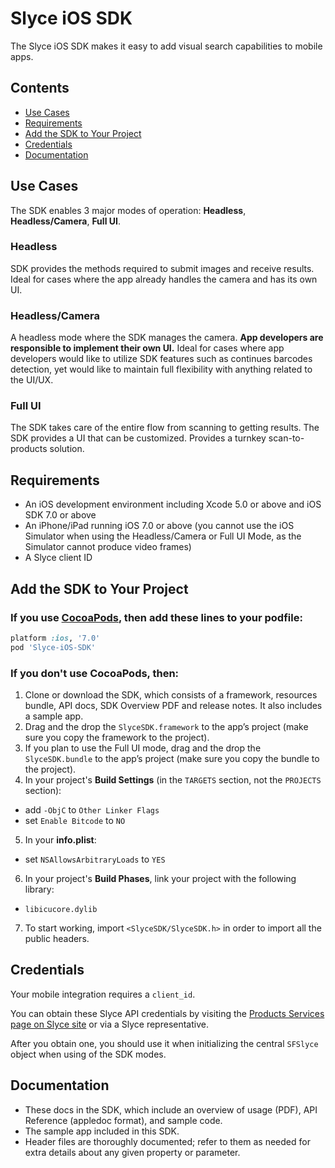 Slyce iOS SDK
==============

The Slyce iOS SDK makes it easy to add visual search capabilities to mobile apps.

## Contents

- [Use Cases](#use-cases)
- [Requirements](#requirements)
- [Add the SDK to Your Project](#add-the-sdk-to-your-project)
- [Credentials](#credentials)
- [Documentation](#documentation)


## Use Cases

The SDK enables 3 major modes of operation: **Headless**, **Headless/Camera**, **Full UI**.

### Headless

SDK provides the methods required to submit images and receive results. 
Ideal for cases where the app already handles the camera and has its own UI.

### Headless/Camera

A headless mode where the SDK manages the camera. **App developers are responsible to implement their own UI.** 
Ideal for cases where app developers would like to utilize SDK features such as continues barcodes detection, yet would like to maintain full flexibility with anything related to the UI/UX.

### Full UI

The SDK takes care of the entire flow from scanning to getting results. The SDK provides a UI that can be customized. Provides a turnkey scan-to-products solution.


## Requirements

* An iOS development environment including Xcode 5.0 or above and iOS SDK 7.0 or above
* An iPhone/iPad running iOS 7.0 or above (you cannot use the iOS Simulator when using the Headless/Camera or Full UI Mode, as the Simulator cannot produce video frames)
* A Slyce client ID


## Add the SDK to Your Project

### If you use [CocoaPods](http://cocoapods.org), then add these lines to your podfile:

```ruby
platform :ios, '7.0'
pod 'Slyce-iOS-SDK'
```

### If you don't use CocoaPods, then:

1. Clone or download the SDK, which consists of a framework, resources bundle, API docs, SDK Overview PDF and release notes. It also includes a sample app.
2. Drag and the drop the `SlyceSDK.framework` to the app’s project (make sure you copy the framework to the project).
3. If you plan to use the Full UI mode, drag and the drop the `SlyceSDK.bundle` to the app’s project (make sure you copy the bundle to the project).
4. In your project's **Build Settings** (in the `TARGETS` section, not the `PROJECTS` section):
  * add `-ObjC` to `Other Linker Flags`
  * set `Enable Bitcode` to `NO`
5. In your **info.plist**:
  * set `NSAllowsArbitraryLoads` to `YES` 
6. In your project's **Build Phases**, link your project with the following library:
  * `libicucore.dylib`
7. To start working, import `<SlyceSDK/SlyceSDK.h>` in order to import all the public headers.


## Credentials

Your mobile integration requires a `client_id`.

You can obtain these Slyce API credentials by visiting the [Products Services page on Slyce site](http://slyce.it/products-services) or via a Slyce representative.

After you obtain one, you should use it when initializing the central `SFSlyce` object when using of the SDK modes.


## Documentation

* These docs in the SDK, which include an overview of usage (PDF), API Reference (appledoc format), and sample code.
* The sample app included in this SDK.
* Header files are thoroughly documented; refer to them as needed for extra details about any given property or parameter.